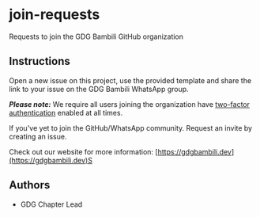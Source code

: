 # join-requests
Requests to join the GDG Bambili GitHub organization

## Instructions

Open a new issue on this project, use the provided template and share the link to your issue on the GDG Bambili WhatsApp group.

**_Please note:_** We require all users joining the organization have [two-factor
authentication](https://blog.github.com/2013-09-03-two-factor-authentication/) enabled at all times.

If you've yet to join the GitHub/WhatsApp community. Request an invite by creating an issue.

Check out our website for more information: [https://gdgbambili.dev](https://gdgbambili.dev)S

## Authors

- GDG Chapter Lead
